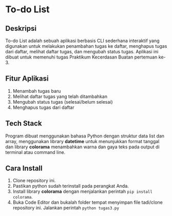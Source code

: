 # To-do List

## Deskripsi
To-do List adalah sebuah aplikasi berbasis CLI sederhana interaktif yang digunakan untuk melakukan penambahan tugas ke daftar, menghapus tugas dari daftar, melihat daftar tugas, dan mengubah status tugas.
Aplikasi ini dibuat untuk memenuhi tugas Praktikum Kecerdasan Buatan pertemuan ke-3.

## Fitur Aplikasi
1. Menambah tugas baru
2. Melihat daftar tugas yang telah ditambahkan
3. Mengubah status tugas (selesai/belum selesai)
4. Menghapus tugas dari daftar

## Tech Stack
Program dibuat menggunakan bahasa Python dengan struktur data list dan array, menggunakan library **datetime** untuk menunjukkan format tanggal dan library **colorama** menambahkan warna dan gaya teks pada output di terminal atau command line.

## Cara Install
1. Clone repository ini.
2. Pastikan python sudah terinstall pada perangkat Anda.
3. Install library **colorama** dengan menjalankan perintah `pip install colorama`.
4. Buka Code Editor dan bukalah folder tempat menyimpan file tadi/clone repository ini. Jalankan perintah `python tugas3.py`
